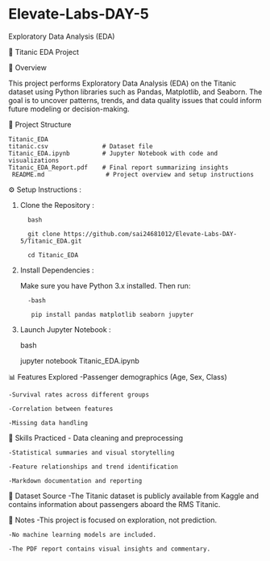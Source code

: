 # Elevate-Labs-DAY-5
Exploratory Data Analysis (EDA)

🚢 Titanic EDA Project

📘 Overview

  This project performs Exploratory Data Analysis (EDA) on the Titanic dataset using Python libraries such as Pandas, Matplotlib, and Seaborn. The goal is to uncover patterns, trends,       and data quality issues that could inform future modeling or decision-making.

📂 Project Structure

    Titanic_EDA
    titanic.csv               # Dataset file
    Titanic_EDA.ipynb         # Jupyter Notebook with code and visualizations
    Titanic_EDA_Report.pdf    # Final report summarizing insights
     README.md                 # Project overview and setup instructions
     
⚙️ Setup Instructions :

1. Clone the Repository :
   
         bash
  
         git clone https://github.com/sai24681012/Elevate-Labs-DAY-5/Titanic_EDA.git
  
         cd Titanic_EDA
          
2. Install Dependencies :
    
   Make sure you have Python 3.x installed. Then run:
  
         -bash
  
          pip install pandas matplotlib seaborn jupyter

4. Launch Jupyter Notebook :

      bash
  
      jupyter notebook Titanic_EDA.ipynb

📊 Features Explored
    -Passenger demographics (Age, Sex, Class)

    -Survival rates across different groups

    -Correlation between features

    -Missing data handling

🧠 Skills Practiced
     - Data cleaning and preprocessing

    -Statistical summaries and visual storytelling

    -Feature relationships and trend identification

    -Markdown documentation and reporting

📎 Dataset Source
    -The Titanic dataset is publicly available from Kaggle and contains information about passengers aboard the RMS Titanic.

📌 Notes
    -This project is focused on exploration, not prediction.

    -No machine learning models are included.

    -The PDF report contains visual insights and commentary.
